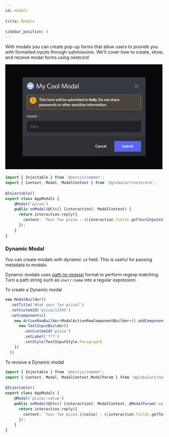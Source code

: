 ```yaml
---
id: modals

title: Modals

sidebar_position: 4
---
```


With modals you can create pop-up forms that allow users to provide you with formatted inputs through submissions. We'll cover how to create, show, and receive modal forms using nestcord

<img src="/img/content/modal.png" alt="Modal" width="500" />

```typescript title="src/app.modals.ts"
import { Injectable } from '@nestjs/common';
import { Context, Modal, ModalContext } from '@globalart/nestcord';

@Injectable()
export class AppModals {
    @Modal('pizza')
    public onModal(@Ctx() [interaction]: ModalContext) {
      return interaction.reply({
        content: `Your fav pizza : ${interaction.fields.getTextInputValue('pizza')}`
      });
    }
}
```

### Dynamic Modal
You can create modals with dynamic `id` field. This is useful for passing metadata to modals.

Dynamic modals uses [path-to-regexp](https://www.npmjs.com/package/path-to-regexp) format to perform regexp matching. Turn a path string such as `user/:name` into a regular expression.

To create a Dynamic modal
```typescript
new ModalBuilder()
  .setTitle('What your fav pizza?')
  .setCustomId('pizza/12345')
  .setComponents([
    new ActionRowBuilder<ModalActionRowComponentBuilder>().addComponents([
      new TextInputBuilder()
        .setCustomId('pizza')
        .setLabel('???')
        .setStyle(TextInputStyle.Paragraph)
    ])
  ])
```

To receive a Dynamic modal
```typescript title="src/app.modals.ts"
import { Injectable } from '@nestjs/common';
import { Context, Modal, ModalContext,ModalParam } from '@globalart/nestcord';

@Injectable()
export class AppModals {
    @Modal('pizza/:value')
    public onModal(@Ctx() [interaction]: ModalContext, @ModalParam('value') value: string) {
      return interaction.reply({
        content: `Your fav pizza ${value} : ${interaction.fields.getTextInputValue('pizza')}`
      });
    }
}
```

